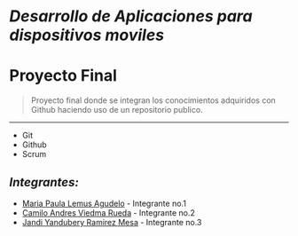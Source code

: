 
# _Desarrollo de Aplicaciones para dispositivos moviles_


# Proyecto Final


>Proyecto final donde se integran los conocimientos adquiridos con
>Github haciendo uso de un repositorio publico.
***

 - Git
 - Github
 - Scrum

## _Integrantes:_

- [Maria Paula Lemus Agudelo](https://github.com/minizyke) - Integrante no.1
- [Camilo Andres Viedma Rueda](https://github.com/Zyke023) - Integrante no.2
- [Jandi Yandubery Ramirez Mesa](https://github.com/JandiRamirez0814) - Integrante no.3

